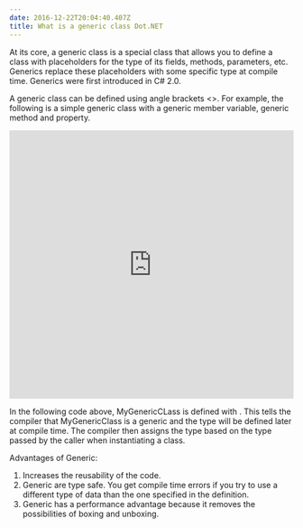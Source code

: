 ```yaml
---
date: 2016-12-22T20:04:40.407Z
title: What is a generic class Dot.NET
---
```

At its core, a generic class is a special class that allows you to define a class with placeholders for the type of its fields, methods, parameters, etc.  Generics replace these placeholders with some specific type at compile time.  Generics were first introduced in C# 2.0.
 
A generic class can be defined using angle brackets <>. For example, the following is a simple generic class with a generic member variable, generic method and property.

<iframe width="100%" height="475" src="https://dotnetfiddle.net/Widget/L11i4X" frameborder="0"></iframe>

In the following code above, MyGenericCLass is defined with <T>.  This tells the compiler that MyGenericClass is a generic and the type will be defined later at compile time. The compiler then assigns the type based on the type passed by the caller when instantiating a class. 
 
Advantages of Generic:
1. Increases the reusability of the code.
2. Generic are type safe. You get compile time errors if you try to use a different type of data than the one specified in the definition.
3. Generic has a performance advantage because it removes the possibilities of boxing and unboxing.
